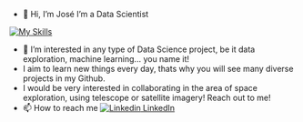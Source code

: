 - 👋 Hi, I’m José I’m a Data Scientist  

[![My Skills](https://skillicons.dev/icons?i=py,aws,pytorch,tensorflow,flask,postgres,grafana,linux,raspberrypi,docker)](https://skillicons.dev)  


- 👀 I’m interested in any type of Data Science project, be it data exploration, machine learning... you name it!
-  I aim to learn new things every day, thats why you will see many diverse projects in my Github. 
-  I would be very interested in collaborating in the area of space exploration, using telescope or satellite imagery! Reach out to me!
- 📫 How to reach me 
[![Linkedin](https://i.stack.imgur.com/gVE0j.png) LinkedIn](https://www.linkedin.com/in/jose-sabater)

<!---
ertotis/ertotis is a ✨ special ✨ repository because its `README.md` (this file) appears on your GitHub profile.
You can click the Preview link to take a look at your changes.
--->

